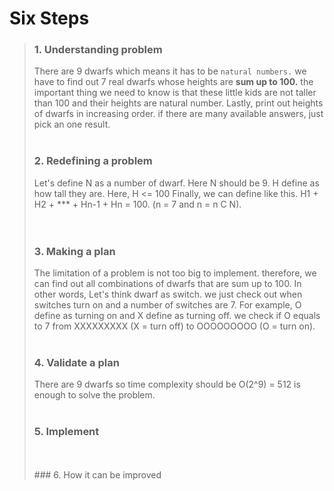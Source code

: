 # Six Steps

> ### 1. Understanding problem
> There are 9 dwarfs which means it has to be `natural numbers.` we have to find out
  7 real dwarfs whose heights are **sum up to 100.** the important thing we need to know is that
  these little kids are not taller than 100 and their heights are natural number.
  Lastly, print out heights of dwarfs in increasing order. if there are many available answers, just pick an one result.
> <br />
> <br />
> ### 2. Redefining a problem
>  Let's define N as a number of dwarf. Here N should be 9. H define as how tall they are. Here, H <= 100
  Finally, we can define like this. H1 + H2 + \*\*\* + Hn-1 + Hn = 100. (n = 7 and n = n C N).  
> <br />
> <br />
> ### 3. Making a plan
>  The limitation of a problem is not too big to implement. therefore, we can find out all combinations of 
  dwarfs that are sum up to 100. In other words, Let's think dwarf as switch. we just check out when switches turn on
  and a number of switches are 7. For example, O define as turning on and X define as turning off.
  we check if O equals to 7 from XXXXXXXXX (X = turn off) to OOOOOOOOO (O = turn on).
> <br />
> <br />
> ### 4. Validate a plan
>  There are 9 dwarfs so time complexity should be O(2^9) = 512 is enough to solve the problem.
> <br />
> <br />
> ### 5. Implement
> <br />
> <br />
> ### 6. How it can be improved


